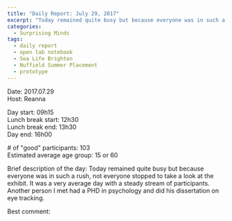 ```yaml
---
title: "Daily Report: July 29, 2017"
excerpt: "Today remained quite busy but because everyone was in such a rush, not everyone stopped to take a look at the exhibit. "
categories:
  - Surprising Minds
tags:
  - daily report
  - open lab notebook
  - Sea Life Brighton
  - Nuffield Summer Placement
  - prototype
---
```


Date: 2017.07.29  
Host: Reanna  

Day start: 09h15   
Lunch break start: 12h30   
Lunch break end: 13h30  
Day end: 16h00  

\# of "good" participants: 103  
Estimated average age group: 15 or 60  

Brief description of the day: Today remained quite busy but because everyone was in such a rush, not everyone stopped to take a look at the exhibit. It was a very average day with a steady stream of participants. Another person I met had a PHD in psychology and did his dissertation on eye tracking. 

Best comment:
